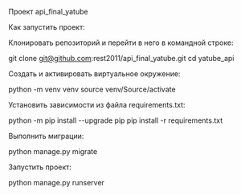 Проект api_final_yatube

Как запустить проект:

Клонировать репозиторий и перейти в него в командной строке:

git clone git@github.com:rest2011/api_final_yatube.git
cd yatube_api

Cоздать и активировать виртуальное окружение:

python -m venv venv
source venv/Source/activate

Установить зависимости из файла requirements.txt:

python -m pip install --upgrade pip
pip install -r requirements.txt

Выполнить миграции:

python manage.py migrate

Запустить проект:

python manage.py runserver